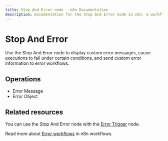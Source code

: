 ```yaml
---
title: Stop And Error node - n8n Documentation
description: Documentation for the Stop And Error node in n8n, a workflow automation platform. Includes guidance on usage, and links to examples.
---
```


# Stop And Error

Use the Stop And Error node to display custom error messages, cause executions to fail under certain conditions, and send custom error information to error workflows.

## Operations

* Error Message
* Error Object

## Related resources

You can use the Stop And Error node with the [Error Trigger](/integrations/builtin/core-nodes/n8n-nodes-base.errortrigger/) node.

Read more about [Error workflows](/flow-logic/error-handling/error-workflows/) in n8n workflows.

